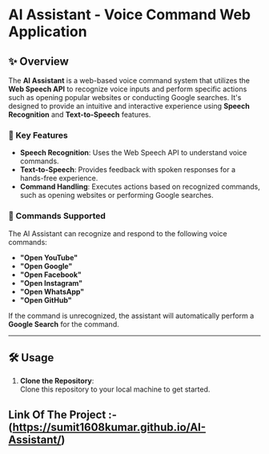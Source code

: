 # AI Assistant - Voice Command Web Application

## ✨ Overview

The **AI Assistant** is a web-based voice command system that utilizes the **Web Speech API** to recognize voice inputs and perform specific actions such as opening popular websites or conducting Google searches. It's designed to provide an intuitive and interactive experience using **Speech Recognition** and **Text-to-Speech** features.

### 🌟 Key Features
- **Speech Recognition**: Uses the Web Speech API to understand voice commands.
- **Text-to-Speech**: Provides feedback with spoken responses for a hands-free experience.
- **Command Handling**: Executes actions based on recognized commands, such as opening websites or performing Google searches.

### 🎯 Commands Supported
The AI Assistant can recognize and respond to the following voice commands:

- **"Open YouTube"**
- **"Open Google"**
- **"Open Facebook"**
- **"Open Instagram"**
- **"Open WhatsApp"**
- **"Open GitHub"**

If the command is unrecognized, the assistant will automatically perform a **Google Search** for the command.

---

## 🛠️ Usage

1. **Clone the Repository**:  
   Clone this repository to your local machine to get started.
   

##  Link Of The Project :- (https://sumit1608kumar.github.io/AI-Assistant/)

